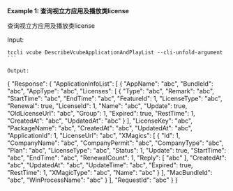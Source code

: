 **Example 1: 查询视立方应用及播放类license**

查询视立方应用及播放类license

Input: 

```
tccli vcube DescribeVcubeApplicationAndPlayList --cli-unfold-argument ```

Output: 
```
{
    "Response": {
        "ApplicationInfoList": [
            {
                "AppName": "abc",
                "BundleId": "abc",
                "AppType": "abc",
                "Licenses": [
                    {
                        "Type": "abc",
                        "Remark": "abc",
                        "StartTime": "abc",
                        "EndTime": "abc",
                        "FeatureId": 1,
                        "LicenseType": "abc",
                        "Renewal": true,
                        "LicenseId": 1,
                        "Name": "abc",
                        "Update": true,
                        "OldLicenseUrl": "abc",
                        "Group": 1,
                        "Expired": true,
                        "RestTime": 1,
                        "CreatedAt": "abc",
                        "UpdatedAt": "abc"
                    }
                ],
                "LicenseKey": "abc",
                "PackageName": "abc",
                "CreatedAt": "abc",
                "UpdatedAt": "abc",
                "ApplicationId": 1,
                "LicenseUrl": "abc",
                "XMagics": [
                    {
                        "Id": 1,
                        "CompanyName": "abc",
                        "CompanyPermit": "abc",
                        "CompanyType": "abc",
                        "Plan": "abc",
                        "LicenseType": "abc",
                        "Status": 1,
                        "Update": true,
                        "StartTime": "abc",
                        "EndTime": "abc",
                        "RenewalCount": 1,
                        "Reply": [
                            "abc"
                        ],
                        "CreatedAt": "abc",
                        "UpdatedAt": "abc",
                        "UpdateTime": "abc",
                        "Expired": true,
                        "RestTime": 1,
                        "XMagicType": "abc",
                        "Name": "abc"
                    }
                ],
                "MacBundleId": "abc",
                "WinProcessName": "abc"
            }
        ],
        "RequestId": "abc"
    }
}
```

